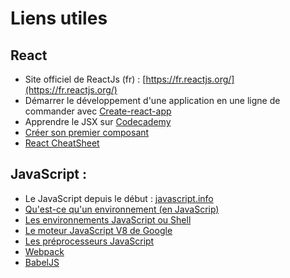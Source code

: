 # Liens utiles

## React 

- Site officiel de ReactJs (fr) : [https://fr.reactjs.org/](https://fr.reactjs.org/)
- Démarrer le développement d'une application en une ligne de commander avec [Create-react-app](https://fr.reactjs.org/docs/create-a-new-react-app.html#create-react-app) 
- Apprendre le JSX sur [Codecademy](https://www.codecademy.com/courses/react-101/lessons/react-jsx-intro)
- [Créer son premier composant](https://medium.com/@vincent.bocquet/votre-premier-composant-react-partie-1-e3c5047402f4)
- [React CheatSheet](https://devhints.io/react)



## JavaScript :

- Le JavaScript depuis le début : [javascript.info](https://javascript.info)
- [Qu'est-ce qu'un environnement (en JavaScrip)](http://dolszewski.com/javascript/javascript-runtime-environment/) 
- [Les environnements JavaScript ou Shell](https://developer.mozilla.org/fr/docs/Web/JavaScript/Shells) 
- [Le moteur JavaScript V8 de Google](https://v8.dev/) 
- [Les préprocesseurs JavaScript](https://www.blogduwebdesign.com/preprocessors-javascript-coffee-typescript-skulpt-asm-dart-opale/)
- [Webpack](https://webpack.js.org/)
- [BabelJS](https://babeljs.io/)

